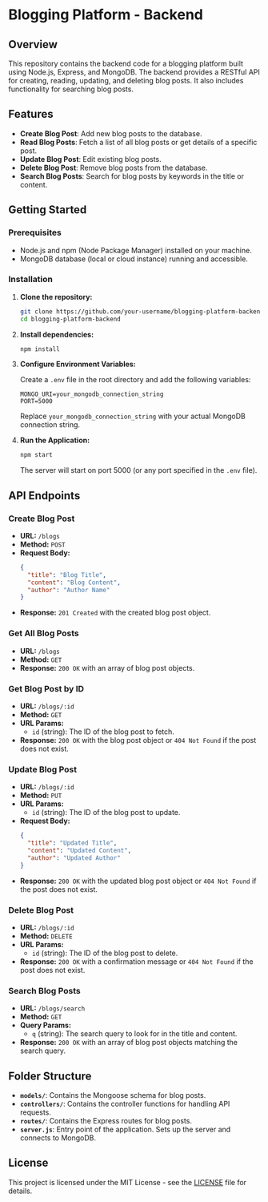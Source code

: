 # Blogging Platform - Backend

## Overview

This repository contains the backend code for a blogging platform built using Node.js, Express, and MongoDB. The backend provides a RESTful API for creating, reading, updating, and deleting blog posts. It also includes functionality for searching blog posts.

## Features

- **Create Blog Post**: Add new blog posts to the database.
- **Read Blog Posts**: Fetch a list of all blog posts or get details of a specific post.
- **Update Blog Post**: Edit existing blog posts.
- **Delete Blog Post**: Remove blog posts from the database.
- **Search Blog Posts**: Search for blog posts by keywords in the title or content.

## Getting Started

### Prerequisites

- Node.js and npm (Node Package Manager) installed on your machine.
- MongoDB database (local or cloud instance) running and accessible.

### Installation

1. **Clone the repository:**

   ```bash
   git clone https://github.com/your-username/blogging-platform-backend.git
   cd blogging-platform-backend
   ```

2. **Install dependencies:**

   ```bash
   npm install
   ```

3. **Configure Environment Variables:**

   Create a `.env` file in the root directory and add the following variables:

   ```env
   MONGO_URI=your_mongodb_connection_string
   PORT=5000
   ```

   Replace `your_mongodb_connection_string` with your actual MongoDB connection string.

4. **Run the Application:**

   ```bash
   npm start
   ```

   The server will start on port 5000 (or any port specified in the `.env` file).

## API Endpoints

### Create Blog Post

- **URL:** `/blogs`
- **Method:** `POST`
- **Request Body:**
  ```json
  {
    "title": "Blog Title",
    "content": "Blog Content",
    "author": "Author Name"
  }
  ```
- **Response:** `201 Created` with the created blog post object.

### Get All Blog Posts

- **URL:** `/blogs`
- **Method:** `GET`
- **Response:** `200 OK` with an array of blog post objects.

### Get Blog Post by ID

- **URL:** `/blogs/:id`
- **Method:** `GET`
- **URL Params:**
  - `id` (string): The ID of the blog post to fetch.
- **Response:** `200 OK` with the blog post object or `404 Not Found` if the post does not exist.

### Update Blog Post

- **URL:** `/blogs/:id`
- **Method:** `PUT`
- **URL Params:**
  - `id` (string): The ID of the blog post to update.
- **Request Body:**
  ```json
  {
    "title": "Updated Title",
    "content": "Updated Content",
    "author": "Updated Author"
  }
  ```
- **Response:** `200 OK` with the updated blog post object or `404 Not Found` if the post does not exist.

### Delete Blog Post

- **URL:** `/blogs/:id`
- **Method:** `DELETE`
- **URL Params:**
  - `id` (string): The ID of the blog post to delete.
- **Response:** `200 OK` with a confirmation message or `404 Not Found` if the post does not exist.

### Search Blog Posts

- **URL:** `/blogs/search`
- **Method:** `GET`
- **Query Params:**
  - `q` (string): The search query to look for in the title and content.
- **Response:** `200 OK` with an array of blog post objects matching the search query.

## Folder Structure

- **`models/`**: Contains the Mongoose schema for blog posts.
- **`controllers/`**: Contains the controller functions for handling API requests.
- **`routes/`**: Contains the Express routes for blog posts.
- **`server.js`**: Entry point of the application. Sets up the server and connects to MongoDB.

## License

This project is licensed under the MIT License - see the [LICENSE](LICENSE) file for details.
